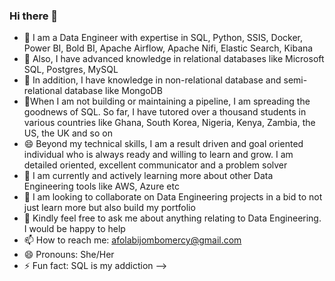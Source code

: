 ### Hi there 👋


- 🔭 I am a Data Engineer with expertise in SQL, Python, SSIS, Docker, Power BI, Bold BI, Apache Airflow, Apache Nifi, Elastic Search, Kibana
- 🔭 Also, I have advanced knowledge in relational databases like Microsoft SQL, Postgres, MySQL
- 🔭 In addition, I have knowledge in non-relational database and semi-relational database like MongoDB
- 🔭When I am not building or maintaining a pipeline, I am spreading the goodnews of SQL. So far, I have tutored over a thousand students in various countries like Ghana, South Korea, Nigeria, Kenya, Zambia, the US, the UK and so on
- 😄 Beyond my technical skills, I am a result driven and goal oriented individual who is always ready and willing to learn and grow. I am detailed oriented, excellent communicator and a problem solver
- 🌱 I am currently and actively learning more about other Data Engineering tools like AWS, Azure etc 
- 👯 I am looking to collaborate on Data Engineering projects in a bid to not just learn more but also build my portfolio
- 💬 Kindly feel free to ask me about anything relating to Data Engineering. I would be happy to help
- 📫 How to reach me: afolabijombomercy@gmail.com
- 😄 Pronouns: She/Her
- ⚡ Fun fact: SQL is my addiction 
-->
